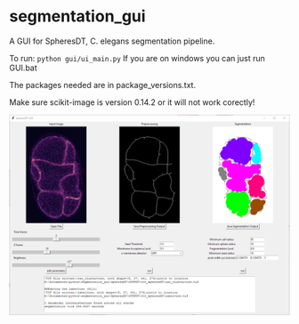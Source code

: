 # segmentation_gui

A GUI for SpheresDT, C. elegans segmentation pipeline.

To run: `python gui/ui_main.py`
If you are on windows you can just run GUI.bat

The packages needed are in package_versions.txt. 

Make sure scikit-image is version 0.14.2 or it will not work corectly!

![screenshot](screenshot.png)